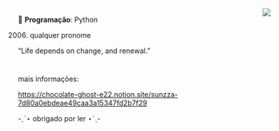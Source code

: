 <img src="https://64.media.tumblr.com/98bf01a956891c9730b68db84871e6a9/c3fdbebcf8b687ad-e8/s250x400/6ccc0f8c8be0eb9075cdd23813f784383e6e4c64.gifv" align="right">


💬 <strong>Programação</strong>: Python

2006. qualquer pronome


</p> “Life depends on change, and renewal.”

# 

</p>

 mais informações:

https://chocolate-ghost-e22.notion.site/sunzza-7d80a0ebdeae49caa3a15347fd2b7f29

-ˏˋ⋆ obrigado por ler ⋆ˊˎ-
 
